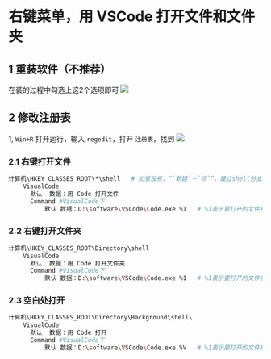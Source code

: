 # 右键菜单，用 VSCode 打开文件和文件夹
## 1 重装软件（不推荐）
在装的过程中勾选上这2个选项即可
![](https://upload-images.jianshu.io/upload_images/17855471-2a1f68247e040135.png?imageMogr2/auto-orient/strip|imageView2/2/w/365/format/webp)
## 2 修改注册表
 1, `Win+R` 打开运行，输入 `regedit`，打开 `注册表`，找到
 ![](https://upload-images.jianshu.io/upload_images/17855471-8c00684b0394661c.png?imageMogr2/auto-orient/strip|imageView2/2/w/1047/format/webp)
### 2.1 右键打开文件
```bash
计算机\HKEY_CLASSES_ROOT\*\shell   # 如果没有，“`新建`－`项`”，建立shell分支。
	VisualCode  
	  默认  数据：用 Code 打开文件
	  Command #VisualCode下
		  默认 数据：D:\software\VSCode\Code.exe %1   # %1表示要打开的文件参数
```
### 2.2 右键打开文件夹
```bash
计算机\HKEY_CLASSES_ROOT\Directory\shell
	VisualCode 
	  默认  数据：用 Code 打开文件夹
	  Command #VisualCode下
		  默认 数据：D:\software\VSCode\Code.exe %1   # %1表示要打开的文件参数
```
### 2.3 空白处打开
```bash
计算机\HKEY_CLASSES_ROOT\Directory\Background\shell\
	VisualCode 
	  默认  数据：用 Code 打开
	  Command #VisualCode下
		  默认 数据：D:\software\VSCode\Code.exe %V   # %1表示要打开的文件参数
```